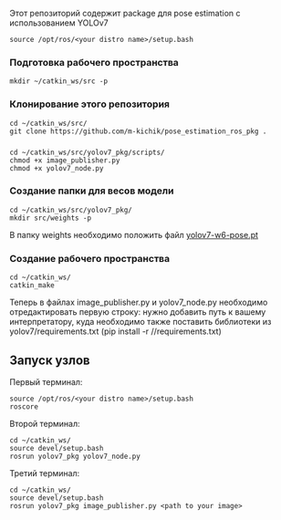 Этот репозиторий содержит package для pose estimation с использованием YOLOv7

```
source /opt/ros/<your distro name>/setup.bash
```

### Подготовка рабочего пространства
```
mkdir ~/catkin_ws/src -p
```

### Клонирование этого репозитория
```
cd ~/catkin_ws/src/
git clone https://github.com/m-kichik/pose_estimation_ros_pkg .
```

###
```
cd ~/catkin_ws/src/yolov7_pkg/scripts/
chmod +x image_publisher.py
chmod +x yolov7_node.py
```

### Создание папки для весов модели
```
cd ~/catkin_ws/src/yolov7_pkg/
mkdir src/weights -p
```
В папку weights необходимо положить файл [yolov7-w6-pose.pt](https://github.com/WongKinYiu/yolov7/releases/download/v0.1/yolov7-w6-pose.pt)

### Создание рабочего пространства
```
cd ~/catkin_ws/
catkin_make
```

Теперь в файлах image_publisher.py и yolov7_node.py необходимо отредактировать первую строку: нужно добавить путь к вашему интерпретатору, куда необходимо также поставить библиотеки из yolov7/requirements.txt (pip install -r /<path to file>/requirements.txt)

## Запуск узлов
Первый терминал:
```
source /opt/ros/<your distro name>/setup.bash
roscore
```

Второй терминал:
```
cd ~/catkin_ws/
source devel/setup.bash
rosrun yolov7_pkg yolov7_node.py
```

Третий терминал:
```
cd ~/catkin_ws/
source devel/setup.bash
rosrun yolov7_pkg image_publisher.py <path to your image>
```
